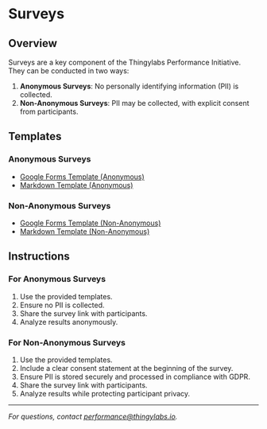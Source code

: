 # Surveys

## Overview
Surveys are a key component of the Thingylabs Performance Initiative. They can be conducted in two ways:
1. **Anonymous Surveys**: No personally identifying information (PII) is collected.
2. **Non-Anonymous Surveys**: PII may be collected, with explicit consent from participants.

## Templates
### Anonymous Surveys
- [Google Forms Template (Anonymous)](https://forms.google.com/example-anonymous)
- [Markdown Template (Anonymous)](./surveys/anonymous-survey-template.md)

### Non-Anonymous Surveys
- [Google Forms Template (Non-Anonymous)](https://forms.google.com/example-non-anonymous)
- [Markdown Template (Non-Anonymous)](./surveys/non-anonymous-survey-template.md)

## Instructions
### For Anonymous Surveys
1. Use the provided templates.
2. Ensure no PII is collected.
3. Share the survey link with participants.
4. Analyze results anonymously.

### For Non-Anonymous Surveys
1. Use the provided templates.
2. Include a clear consent statement at the beginning of the survey.
3. Ensure PII is stored securely and processed in compliance with GDPR.
4. Share the survey link with participants.
5. Analyze results while protecting participant privacy.

---

*For questions, contact [performance@thingylabs.io](mailto:performance@thingylabs.io).*

